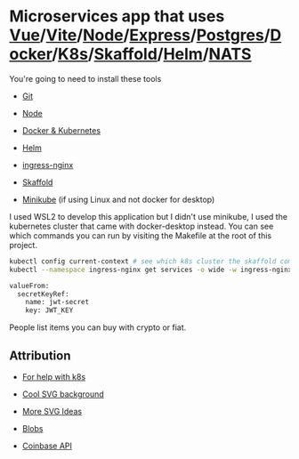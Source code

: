 # Microservices app that uses [Vue](https://vuejs.org/)/[Vite](https://vitejs.dev/)/[Node](https://nodejs.org/en/)/[Express](https://expressjs.com/)/[Postgres](https://www.postgresql.org/)/[Docker](https://www.docker.com/products/docker-desktop)/[K8s](https://kubernetes.io/)/[Skaffold](https://skaffold.dev/)/[Helm](https://helm.sh/)/[NATS](https://nats.io/)

You're going to need to install these tools

- [Git](https://git-scm.com/)

- [Node](https://nodejs.org/en/)

- [Docker & Kubernetes](https://www.docker.com/products/docker-desktop)

- [Helm](https://helm.sh/docs/intro/install/#helm)

- [ingress-nginx](https://kubernetes.github.io/ingress-nginx/deploy/)

- [Skaffold](https://skaffold.dev/docs/install/)

- [Minikube](https://minikube.sigs.k8s.io/docs/) (if using Linux and not docker for desktop)

I used WSL2 to develop this application but I didn't use minikube, I used the kubernetes cluster that came with docker-desktop instead. You can see which commands you can run by visiting the Makefile at the root of this project.

```bash
kubectl config current-context # see which k8s cluster the skaffold command is going to use
kubectl --namespace ingress-nginx get services -o wide -w ingress-nginx-controller # find the loadBalancer IP 
```


```bash
valueFrom:
  secretKeyRef:
    name: jwt-secret
    key: JWT_KEY
```

People list items you can buy with crypto or fiat.

## Attribution

- [For help with k8s](https://github.com/webmakaka/Microservices-with-Node-JS-and-React)

- [Cool SVG background](https://app.haikei.app/)

- [More SVG Ideas](https://www.shapedivider.app/)

- [Blobs](https://blobs.app/)

- [Coinbase API](https://developers.coinbase.com/)
